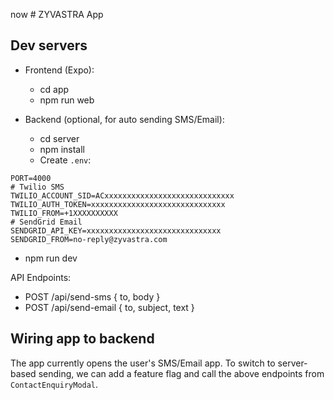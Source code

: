 now # ZYVASTRA App

## Dev servers

- Frontend (Expo):
  - cd app
  - npm run web

- Backend (optional, for auto sending SMS/Email):
  - cd server
  - npm install
  - Create `.env`:
```
PORT=4000
# Twilio SMS
TWILIO_ACCOUNT_SID=ACxxxxxxxxxxxxxxxxxxxxxxxxxxxxx
TWILIO_AUTH_TOKEN=xxxxxxxxxxxxxxxxxxxxxxxxxxxxxx
TWILIO_FROM=+1XXXXXXXXXX
# SendGrid Email
SENDGRID_API_KEY=xxxxxxxxxxxxxxxxxxxxxxxxxxxxxx
SENDGRID_FROM=no-reply@zyvastra.com
```
  - npm run dev

API Endpoints:
- POST /api/send-sms { to, body }
- POST /api/send-email { to, subject, text }

## Wiring app to backend
The app currently opens the user's SMS/Email app. To switch to server-based sending, we can add a feature flag and call the above endpoints from `ContactEnquiryModal`.
